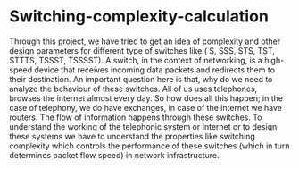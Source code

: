 # Switching-complexity-calculation

Through this project, we have tried to get an idea of complexity and other design parameters for different type of switches like ( S, SSS, STS, TST, STTTS, TSSST, TSSSST). A switch, in the context of networking, is a high-speed device that receives incoming data packets and redirects them to their destination. An important question here is that, why do we need to analyze the behaviour of these switches. All of us uses telephones,  browses the internet almost every day. So how does all this happen; in the case of telephony, we do have exchanges, in case of the internet we have routers. The flow of information happens through these switches. To understand the working of the telephonic system or Internet or to design these systems we have to understand the properties like switching complexity which controls the performance of these switches (which in turn determines packet flow speed) in network infrastructure.
